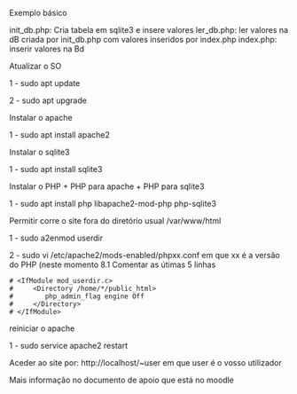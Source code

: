 Exemplo básico

init_db.php: Cria tabela em sqlite3 e insere valores
ler_db.php: ler valores na dB criada por init_db.php com valores inseridos por index.php
index.php: inserir valores na Bd


Atualizar o SO

1 - sudo apt update

2 - sudo apt upgrade

Instalar o apache

1 - sudo apt install apache2

Instalar o sqlite3

1 - sudo apt install sqlite3

Instalar o PHP + PHP para apache + PHP para sqlite3

1 - sudo apt install php libapache2-mod-php php-sqlite3

Permitir corre o site fora do diretório usual /var/www/html

1 - sudo a2enmod userdir

2 - sudo vi /etc/apache2/mods-enabled/phpxx.conf em que xx é a versão do PHP (neste momento 8.1 Comentar as útimas 5 linhas 

```console
# <IfModule mod_userdir.c>
#     <Directory /home/*/public_html>
#        php_admin_flag engine Off
#     </Directory>
# </IfModule>
```



reiniciar o apache 

1 - sudo service apache2 restart

Aceder ao site por:
http://localhost/~user em que user é o vosso utilizador

Mais informação no documento de apoio que está no moodle